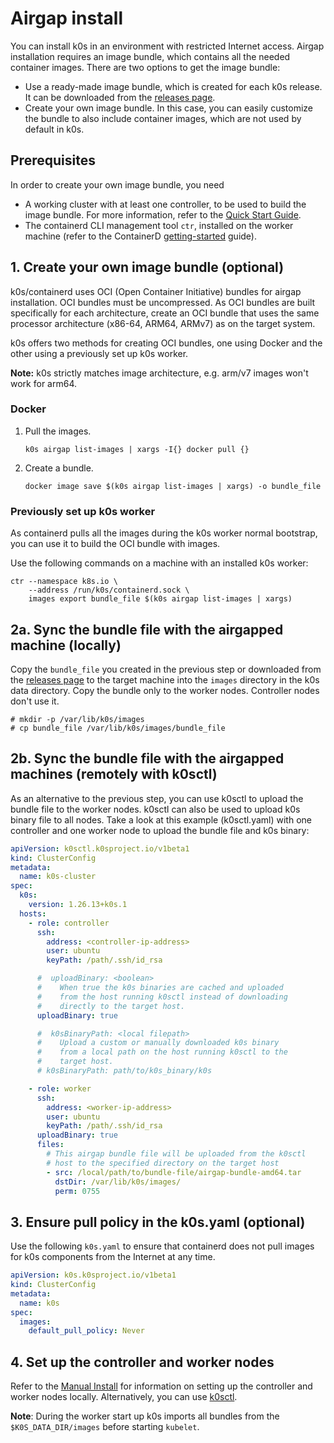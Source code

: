 # Airgap install

You can install k0s in an environment with restricted Internet access. Airgap installation requires an image bundle, which contains all the needed container images. There are two options to get the image bundle:

- Use a ready-made image bundle, which is created for each k0s release. It can be downloaded from the [releases page](https://github.com/k0sproject/k0s/releases/latest).
- Create your own image bundle. In this case, you can easily customize the bundle to also include container images, which are not used by default in k0s.

## Prerequisites

In order to create your own image bundle, you need

- A working cluster with at least one controller, to be used to build the image bundle. For more information, refer to the [Quick Start Guide](install.md).
- The containerd CLI management tool `ctr`, installed on the worker machine (refer to the ContainerD [getting-started](https://containerd.io/docs/getting-started/) guide).

## 1. Create your own image bundle (optional)

k0s/containerd uses OCI (Open Container Initiative) bundles for airgap installation. OCI bundles must be uncompressed. As OCI bundles are built specifically for each architecture, create an OCI bundle that uses the same processor architecture (x86-64, ARM64, ARMv7) as on the target system.

k0s offers two methods for creating OCI bundles, one using Docker and the other using a previously set up k0s worker.

**Note:** k0s strictly matches image architecture, e.g. arm/v7 images won't work for arm64.

### Docker

1. Pull the images.

   ```shell
   k0s airgap list-images | xargs -I{} docker pull {}
   ```

2. Create a bundle.

   ```shell
   docker image save $(k0s airgap list-images | xargs) -o bundle_file
   ```

### Previously set up k0s worker

As containerd pulls all the images during the k0s worker normal bootstrap, you can use it to build the OCI bundle with images.

Use the following commands on a machine with an installed k0s worker:

```shell
ctr --namespace k8s.io \
    --address /run/k0s/containerd.sock \
    images export bundle_file $(k0s airgap list-images | xargs)
```

## 2a. Sync the bundle file with the airgapped machine (locally)

Copy the `bundle_file` you created in the previous step or downloaded from the [releases page](https://github.com/k0sproject/k0s/releases/latest) to the target machine into the `images` directory in the k0s data directory. Copy the bundle only to the worker nodes. Controller nodes don't use it.

```shell
# mkdir -p /var/lib/k0s/images
# cp bundle_file /var/lib/k0s/images/bundle_file
```

## 2b. Sync the bundle file with the airgapped machines (remotely with k0sctl)

As an alternative to the previous step, you can use k0sctl to upload the bundle file to the worker nodes. k0sctl can also be used to upload k0s binary file to all nodes. Take a look at this example (k0sctl.yaml) with one controller and one worker node to upload the bundle file and k0s binary:

```yaml
apiVersion: k0sctl.k0sproject.io/v1beta1
kind: ClusterConfig
metadata:
  name: k0s-cluster
spec:
  k0s:
    version: 1.26.13+k0s.1
  hosts:
    - role: controller
      ssh:
        address: <controller-ip-address>
        user: ubuntu
        keyPath: /path/.ssh/id_rsa

      #  uploadBinary: <boolean>
      #    When true the k0s binaries are cached and uploaded
      #    from the host running k0sctl instead of downloading
      #    directly to the target host.
      uploadBinary: true

      #  k0sBinaryPath: <local filepath>
      #    Upload a custom or manually downloaded k0s binary
      #    from a local path on the host running k0sctl to the
      #    target host.
      # k0sBinaryPath: path/to/k0s_binary/k0s

    - role: worker
      ssh:
        address: <worker-ip-address>
        user: ubuntu
        keyPath: /path/.ssh/id_rsa
      uploadBinary: true
      files:
        # This airgap bundle file will be uploaded from the k0sctl
        # host to the specified directory on the target host
        - src: /local/path/to/bundle-file/airgap-bundle-amd64.tar
          dstDir: /var/lib/k0s/images/
          perm: 0755
```

## 3. Ensure pull policy in the k0s.yaml (optional)

Use the following `k0s.yaml` to ensure that containerd does not pull images for k0s components from the Internet at any time.

```yaml
apiVersion: k0s.k0sproject.io/v1beta1
kind: ClusterConfig
metadata:
  name: k0s
spec:
  images:
    default_pull_policy: Never
```

## 4. Set up the controller and worker nodes

Refer to the [Manual Install](k0s-multi-node.md) for information on setting up the controller and worker nodes locally. Alternatively, you can use [k0sctl](k0sctl-install.md).

**Note**: During the worker start up k0s imports all bundles from the `$K0S_DATA_DIR/images` before starting `kubelet`.
